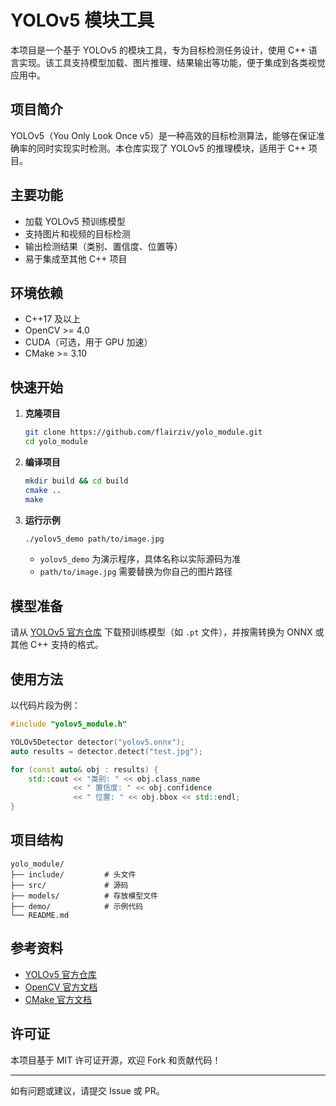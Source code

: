 # YOLOv5 模块工具

本项目是一个基于 YOLOv5 的模块工具，专为目标检测任务设计，使用 C++ 语言实现。该工具支持模型加载、图片推理、结果输出等功能，便于集成到各类视觉应用中。

## 项目简介

YOLOv5（You Only Look Once v5）是一种高效的目标检测算法，能够在保证准确率的同时实现实时检测。本仓库实现了 YOLOv5 的推理模块，适用于 C++ 项目。

## 主要功能

- 加载 YOLOv5 预训练模型
- 支持图片和视频的目标检测
- 输出检测结果（类别、置信度、位置等）
- 易于集成至其他 C++ 项目

## 环境依赖

- C++17 及以上
- OpenCV >= 4.0
- CUDA（可选，用于 GPU 加速）
- CMake >= 3.10

## 快速开始

1. **克隆项目**

   ```bash
   git clone https://github.com/flairziv/yolo_module.git
   cd yolo_module
   ```

2. **编译项目**

   ```bash
   mkdir build && cd build
   cmake ..
   make
   ```

3. **运行示例**

   ```bash
   ./yolov5_demo path/to/image.jpg
   ```

   - `yolov5_demo` 为演示程序，具体名称以实际源码为准
   - `path/to/image.jpg` 需要替换为你自己的图片路径

## 模型准备

请从 [YOLOv5 官方仓库](https://github.com/ultralytics/yolov5) 下载预训练模型（如 `.pt` 文件），并按需转换为 ONNX 或其他 C++ 支持的格式。

## 使用方法

以代码片段为例：

```cpp
#include "yolov5_module.h"

YOLOv5Detector detector("yolov5.onnx");
auto results = detector.detect("test.jpg");

for (const auto& obj : results) {
    std::cout << "类别: " << obj.class_name
              << " 置信度: " << obj.confidence
              << " 位置: " << obj.bbox << std::endl;
}
```

## 项目结构

```
yolo_module/
├── include/         # 头文件
├── src/             # 源码
├── models/          # 存放模型文件
├── demo/            # 示例代码
└── README.md
```

## 参考资料

- [YOLOv5 官方仓库](https://github.com/ultralytics/yolov5)
- [OpenCV 官方文档](https://opencv.org/)
- [CMake 官方文档](https://cmake.org/)

## 许可证

本项目基于 MIT 许可证开源，欢迎 Fork 和贡献代码！

---

如有问题或建议，请提交 Issue 或 PR。
